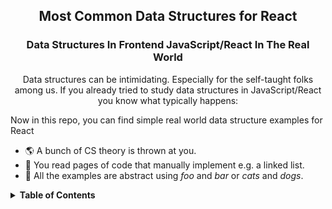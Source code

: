 <h2 align="center">Most Common Data Structures for React</h2>

<h3 align="center">Data Structures In Frontend JavaScript/React In The Real World</h3>

<p align="center">
    Data structures can be intimidating. Especially for the self-taught 
folks among us. If you already tried to study data structures in 
JavaScript/React you know what typically happens: </p>

<p>Now in this repo, you can find simple real world data structure 
examples for React</p>

- 🌎 A bunch of CS theory is thrown at you.
- 🔭 You read pages of code that manually implement e.g. a linked list.
- 📖 All the examples are abstract using <i>foo</i> and <i>bar</i> or <i>cats</i> and <i>dogs</i>.

<details>
  <summary><b>Table of Contents</b></summary>

<div align="center">
    <h3>Set</h3>
     <p>Real-World Example: Keeping track of selected items</p>
    <h3>Map</h3>
     <p>Coming Soon...</p>
    <h3>Stack</h3>
     <p>Coming Soon...</p>
    <h3>Queue</h3>
     <p>Coming Soon...</p>
    <h3>Tree</h3>
     <p>Coming Soon...</p>
</div>

</details>
